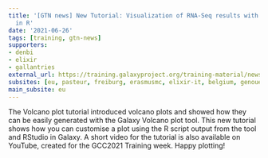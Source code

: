 ```yaml
---
title: '[GTN news] New Tutorial: Visualization of RNA-Seq results with Volcano Plot
  in R'
date: '2021-06-26'
tags: [training, gtn-news]
supporters:
- denbi
- elixir
- gallantries
external_url: https://training.galaxyproject.org/training-material/news/2021/06/26/tutorial-volcanoplot-r.html
subsites: [eu, pasteur, freiburg, erasmusmc, elixir-it, belgium, genouest]
main_subsite: eu
---
```


<p>The Volcano plot tutorial introduced volcano plots and showed how they can be easily generated with the Galaxy Volcano plot tool. This new tutorial shows how you can customise a plot using the R script output from the tool and RStudio in Galaxy. A short video for the tutorial is also available on YouTube, created for the GCC2021 Training week. 
Happy plotting!</p>


